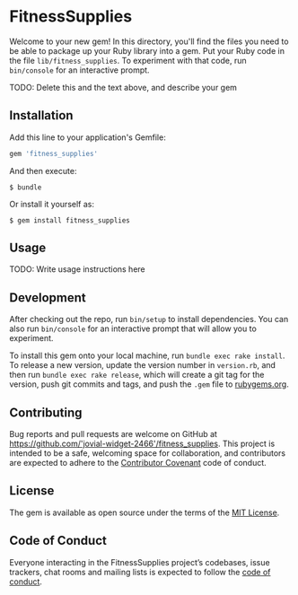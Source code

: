 # FitnessSupplies

Welcome to your new gem! In this directory, you'll find the files you need to be able to package up your Ruby library into a gem. Put your Ruby code in the file `lib/fitness_supplies`. To experiment with that code, run `bin/console` for an interactive prompt.

TODO: Delete this and the text above, and describe your gem

## Installation

Add this line to your application's Gemfile:

```ruby
gem 'fitness_supplies'
```

And then execute:

    $ bundle

Or install it yourself as:

    $ gem install fitness_supplies

## Usage

TODO: Write usage instructions here

## Development

After checking out the repo, run `bin/setup` to install dependencies. You can also run `bin/console` for an interactive prompt that will allow you to experiment.

To install this gem onto your local machine, run `bundle exec rake install`. To release a new version, update the version number in `version.rb`, and then run `bundle exec rake release`, which will create a git tag for the version, push git commits and tags, and push the `.gem` file to [rubygems.org](https://rubygems.org).

## Contributing

Bug reports and pull requests are welcome on GitHub at https://github.com/'jovial-widget-2466'/fitness_supplies. This project is intended to be a safe, welcoming space for collaboration, and contributors are expected to adhere to the [Contributor Covenant](http://contributor-covenant.org) code of conduct.

## License

The gem is available as open source under the terms of the [MIT License](https://opensource.org/licenses/MIT).

## Code of Conduct

Everyone interacting in the FitnessSupplies project’s codebases, issue trackers, chat rooms and mailing lists is expected to follow the [code of conduct](https://github.com/'jovial-widget-2466'/fitness_supplies/blob/master/CODE_OF_CONDUCT.md).
